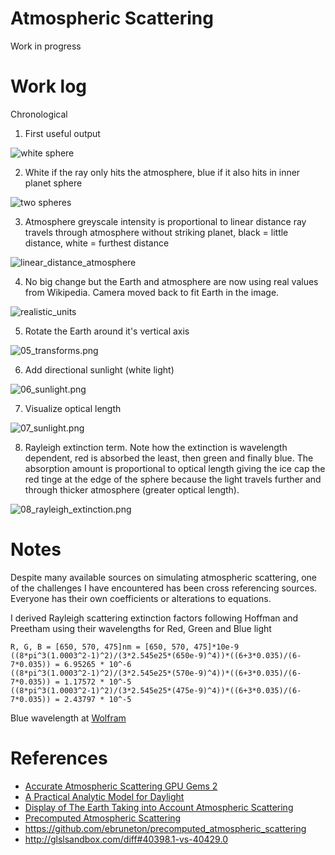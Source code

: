 # Atmospheric Scattering

Work in progress

# Work log

Chronological

1. First useful output

![white sphere](images/01_first_sphere.png)

2. White if the ray only hits the atmosphere, blue if it also hits in inner planet sphere

![two spheres](images/02_two_spheres.png)

3. Atmosphere greyscale intensity is proportional to linear distance ray travels through atmosphere without striking planet, black = little distance, white = furthest distance

![linear_distance_atmosphere](images/03_linear_distance_atmosphere.png)

04. No big change but the Earth and atmosphere are now using real values from Wikipedia. Camera moved back to fit Earth in the image.

![realistic_units](images/04_realistic_units.png)

05. Rotate the Earth around it's vertical axis

![05_transforms.png](images/05_transforms.png)

06. Add directional sunlight (white light)

![06_sunlight.png](images/06_sunlight.png)

07. Visualize optical length

![07_sunlight.png](images/07_optical_length.png)

08. Rayleigh extinction term. Note how the extinction is wavelength dependent, red is absorbed the least, then green and finally blue. The absorption amount is proportional to optical length giving the ice cap the red tinge at the edge of the sphere because the light travels further and through thicker atmosphere (greater optical length).

![08_rayleigh_extinction.png](images/08_rayleigh_extinction.png)

# Notes

Despite many available sources on simulating atmospheric scattering, one of the challenges I have encountered has been cross referencing sources. Everyone has their own coefficients or alterations to equations.

I derived Rayleigh scattering extinction factors following Hoffman and Preetham using their wavelengths for Red, Green and Blue light

```
R, G, B = [650, 570, 475]nm = [650, 570, 475]*10e-9
((8*pi^3(1.0003^2-1)^2)/(3*2.545e25*(650e-9)^4))*((6+3*0.035)/(6-7*0.035)) = 6.95265 * 10^-6
((8*pi^3(1.0003^2-1)^2)/(3*2.545e25*(570e-9)^4))*((6+3*0.035)/(6-7*0.035)) = 1.17572 * 10^-5
((8*pi^3(1.0003^2-1)^2)/(3*2.545e25*(475e-9)^4))*((6+3*0.035)/(6-7*0.035)) = 2.43797 * 10^-5
```

Blue wavelength at [Wolfram](https://www.wolframalpha.com/input/?i=((8*pi%5E3(1.0003%5E2-1)%5E2)%2F(3*2.545e25*(475e-9)%5E4))*((6%2B3*0.035)%2F(6-7*0.035)))

# References

* [Accurate Atmospheric Scattering GPU Gems 2](https://developer.nvidia.com/gpugems/GPUGems2/gpugems2_chapter16.html)
* [A Practical Analytic Model for Daylight](https://www.cs.utah.edu/~shirley/papers/sunsky/sunsky.pdf)
* [Display of The Earth Taking into Account Atmospheric Scattering](http://nishitalab.org/user/nis/cdrom/sig93_nis.pdf)
* [Precomputed Atmospheric Scattering](https://hal.inria.fr/inria-00288758/document)
* https://github.com/ebruneton/precomputed_atmospheric_scattering
* http://glslsandbox.com/diff#40398.1-vs-40429.0
